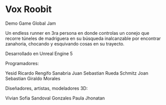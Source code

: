 # Vox Roobit
Demo Game Global Jam

Un endless runner en 3ra persona en donde controlas un conejo que recorre túneles de madriguera en su búsqueda inalcanzable por encontrar zanahoria, chocando y esquivando cosas en su trayecto.

Desarrollado en Unreal Engine 5

Programadores:

Yesid Ricardo Rengifo Sanabria
Juan Sebastian Rueda Schmitz
Joan Sebastian Giraldo Morales

Diseñadores, artistas, modeladores 3D:

Vivian Sofia Sandoval Gonzales
Paula
Jhonatan
